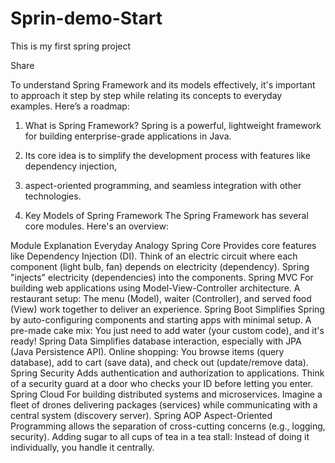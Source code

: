 ﻿# Sprin-demo-Start

This is my first spring project 

Share



To understand Spring Framework and its models effectively, it's important to approach it step by step while relating its concepts to everyday examples. Here’s a roadmap:

1. What is Spring Framework?
Spring is a powerful, lightweight framework for building enterprise-grade applications in Java. 
2. Its core idea is to simplify the development process with features like dependency injection,
3. aspect-oriented programming, and seamless integration with other technologies.

2. Key Models of Spring Framework
The Spring Framework has several core modules. Here's an overview:

Module	Explanation	Everyday Analogy
Spring Core	Provides core features like Dependency Injection (DI).
Think of an electric circuit where each component (light bulb, fan) depends on electricity (dependency). 
Spring "injects" electricity (dependencies) into the components.
Spring MVC	For building web applications using Model-View-Controller architecture.
A restaurant setup: The menu (Model), waiter (Controller), and served food (View) work together to deliver an experience.
Spring Boot	Simplifies Spring by auto-configuring components and starting apps with minimal setup.
A pre-made cake mix: You just need to add water (your custom code), and it's ready!
Spring Data	Simplifies database interaction, especially with JPA (Java Persistence API).
Online shopping: You browse items (query database), add to cart (save data), and check out (update/remove data).
Spring Security	Adds authentication and authorization to applications.
Think of a security guard at a door who checks your ID before letting you enter.
Spring Cloud	For building distributed systems and microservices.	
Imagine a fleet of drones delivering packages (services) while communicating with a central system (discovery server).
Spring AOP	Aspect-Oriented Programming allows the separation of cross-cutting concerns (e.g., logging, security).
Adding sugar to all cups of tea in a tea stall: Instead of doing it individually, you handle it centrally.
